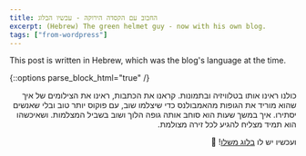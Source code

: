 ```yaml
---
title: החבוב עם הקסדה הירוקה - עכשיו הבלוג
excerpt: (Hebrew) The green helmet guy - now with his own blog.
tags: ["from-wordpress"]
---
```


<div dir="ltr">This post is written in Hebrew, which was the blog's language at the time.</div>

{::options parse_block_html="true" /}

<div dir="rtl">

כולנו ראינו אותו בטלוויזיה ובתמונות. קראנו את הכתבות, ראינו את הצילומים של איך שהוא מוריד את הגופות מהאמבולנס כדי שיצלמו שוב, עם פוקוס יותר טוב ובלי שאנשים יסתירו. איך במשך שעות הוא סוחב אותה גופה הלוך ושוב בשביל המצלמות. ושאיכשהו הוא תמיד מצליח להגיע לכל זירה מצולמת.

ועכשיו יש לו [בלוג משלו]! 🙂

[בלוג משלו]: http://greenhelmetguy.blogspot.com/

</div>
